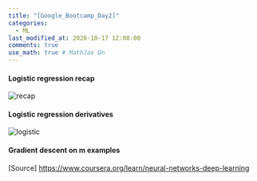 ```yaml
---
title: "[Google_Bootcamp_Day2]"
categories: 
  - ML
last_modified_at: 2020-10-17 12:00:00
comments: true
use_math: true # MathJax On
---
```


#### Logistic regression recap

![recap](https://user-images.githubusercontent.com/62474292/102706941-b4960880-42d9-11eb-9344-6f723b0fee7c.png)

#### Logistic regression derivatives
![logistic](https://user-images.githubusercontent.com/62474292/102706942-b52e9f00-42d9-11eb-9c2a-63bc05f103af.png)

#### Gradient descent on m examples



[Source] https://www.coursera.org/learn/neural-networks-deep-learning
